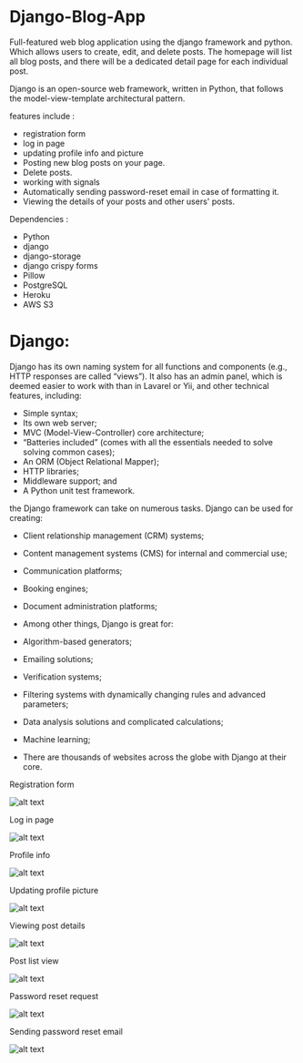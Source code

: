 # Django-Blog-App

Full-featured web blog application using the django framework and python. Which allows users to create, edit, and delete posts. The homepage will list all blog posts, and there will be a dedicated detail page for each individual post.

Django is an open-source web framework, written in Python, that follows the model-view-template architectural pattern.

features include :

- registration form
- log in page
- updating profile info and picture
- Posting new blog posts on your page.
- Delete posts. 
- working with signals
- Automatically sending password-reset email in case of formatting it.
- Viewing the details of your posts and other users' posts.

Dependencies :

- Python
- django
- django-storage
- django crispy forms
- Pillow
- PostgreSQL
- Heroku
- AWS S3


# Django:

Django has its own naming system for all functions and components (e.g., HTTP responses are called “views”). It also has an admin panel, which is deemed easier to work with than in Lavarel or Yii, and other technical features, including:

- Simple syntax;
- Its own web server;
- MVC (Model-View-Controller) core architecture;
- “Batteries included” (comes with all the essentials needed to solve solving common cases);
- An ORM (Object Relational Mapper);
- HTTP libraries;
- Middleware support; and
- A Python unit test framework.

the Django framework can take on numerous tasks. Django can be used for creating:

- Client relationship management (CRM) systems;
- Content management systems (CMS) for internal and commercial use;
- Communication platforms;
- Booking engines;
- Document administration platforms;
- Among other things, Django is great for:

- Algorithm-based generators;
- Emailing solutions;
- Verification systems;
- Filtering systems with dynamically changing rules and advanced parameters;
- Data analysis solutions and complicated calculations;
- Machine learning;
- There are thousands of websites across the globe with Django at their core.


Registration form

![alt text](https://github.com/hotasalah/Django-Blog-App/blob/master/registration%20form.png)

Log in page

![alt text](https://github.com/hotasalah/Django-Blog-App/blob/master/log%20in%20page.png)

Profile info

![alt text](https://github.com/hotasalah/Django-Blog-App/blob/master/updating%20profile%20info.png)

Updating profile picture

![alt text](https://github.com/hotasalah/Django-Blog-App/blob/master/updating%20profile%20picture.png)

Viewing post details

![alt text](https://github.com/hotasalah/Django-Blog-App/blob/master/blog%201%20details.png)

Post list view

![alt text](https://github.com/hotasalah/Django-Blog-App/blob/master/blog%202.png)

Password reset request

![alt text](https://github.com/hotasalah/Django-Blog-App/blob/master/reset%20password.png)

Sending password reset email

![alt text](https://github.com/hotasalah/Django-Blog-App/blob/master/sending%20password%20reset%20emails.jpg)
